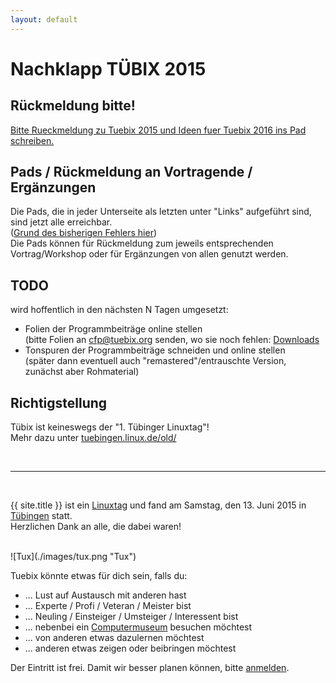 ```yaml
---
layout: default
---
```


# Nachklapp TÜBIX 2015

## Rückmeldung bitte!

<a href="https://tuebix2015.titanpad.com/tuebix-exit">Bitte Rueckmeldung zu Tuebix 2015 und Ideen fuer Tuebix 2016 ins Pad schreiben.</a>

## Pads / Rückmeldung an Vortragende / Ergänzungen

Die Pads, die in jeder Unterseite als letzten unter "Links" aufgeführt sind, sind jetzt alle erreichbar.<br/>
(<a href="http://help.titanpad.com/discussions/questions/48084-public-pads-not-accessible" target="_blank">Grund des bisherigen Fehlers hier</a>)<br/>
Die Pads können für Rückmeldung zum jeweils entsprechenden Vortrag/Workshop oder für Ergänzungen von allen genutzt werden.

## TODO

wird hoffentlich in den nächsten N Tagen umgesetzt:

* Folien der Programmbeiträge online stellen<br/>
  (bitte Folien an cfp@tuebix.org senden, wo sie noch fehlen: <a href="../downloads/">Downloads</a>
* Tonspuren der Programmbeiträge schneiden und online stellen<br/>
  (später dann eventuell auch "remastered"/entrauschte Version, zunächst aber Rohmaterial)

## Richtigstellung

Tübix ist keineswegs der "1. Tübinger Linuxtag"!<br/>
Mehr dazu unter  <a href="http://tuebingen.linux.de/old/" target="_blank">tuebingen.linux.de/old/</a>

<br/> 

<hr/>

<br/> 

{{ site.title }} ist ein <a href="http://de.wikipedia.org/wiki/Linuxtag" target="_blank">Linuxtag</a> und fand am Samstag, den 13. Juni 2015 in <a href="http://de.wikipedia.org/wiki/T%C3%BCbingen" target="_blank">Tübingen</a> statt.<br/>
Herzlichen Dank an alle, die dabei waren!<br/>

<br/> 
![Tux](./images/tux.png "Tux")
<br/> 

Tuebix könnte etwas für dich sein, falls du:

* ... Lust auf Austausch mit anderen hast
* ... Experte / Profi / Veteran / Meister bist
* ... Neuling / Einsteiger / Umsteiger / Interessent bist
* ... nebenbei ein <a href="../programm/klaeren-computermuseum">Computermuseum</a> besuchen möchtest
* ... von anderen etwas dazulernen möchtest
* ... anderen etwas zeigen oder beibringen möchtest

Der Eintritt ist frei. Damit wir besser planen können, bitte <a href="../anmeldung/">anmelden</a>.
